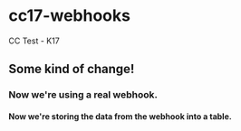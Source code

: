 # cc17-webhooks
CC Test - K17

## Some kind of change!

### Now we're using a real webhook.

#### Now we're storing the data from the webhook into a table.
